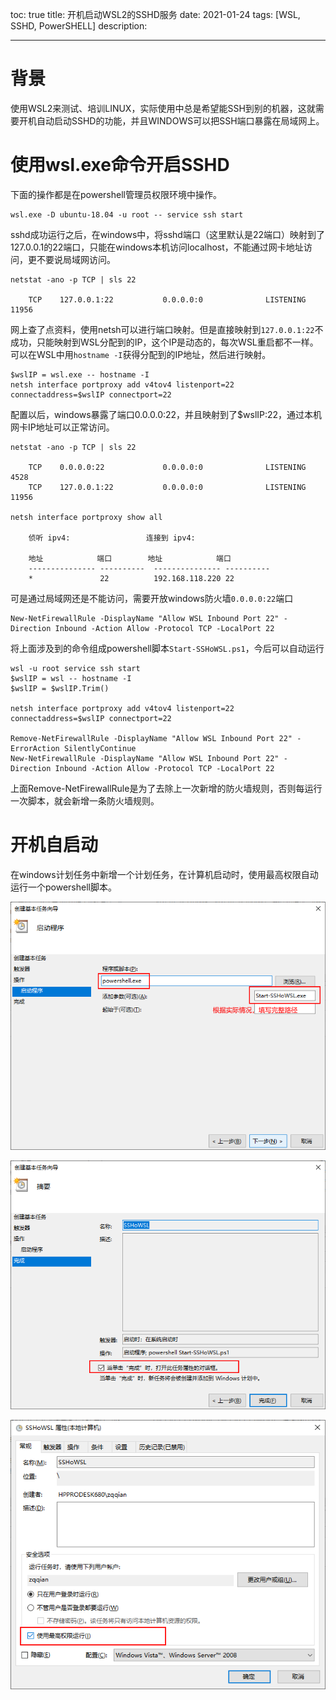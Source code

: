 toc: true
title: 开机启动WSL2的SSHD服务
date: 2021-01-24
tags: [WSL, SSHD, PowerSHELL]
description: 

------

# 背景

使用WSL2来测试、培训LINUX，实际使用中总是希望能SSH到别的机器，这就需要开机自动启动SSHD的功能，并且WINDOWS可以把SSH端口暴露在局域网上。

<!-- more -->

# 使用wsl.exe命令开启SSHD

下面的操作都是在powershell管理员权限环境中操作。

```
wsl.exe -D ubuntu-18.04 -u root -- service ssh start
```

sshd成功运行之后，在windows中，将sshd端口（这里默认是22端口）映射到了127.0.0.1的22端口，只能在windows本机访问localhost，不能通过网卡地址访问，更不要说局域网访问。

```
netstat -ano -p TCP | sls 22

    TCP    127.0.0.1:22           0.0.0.0:0              LISTENING       11956
```

网上查了点资料，使用netsh可以进行端口映射。但是直接映射到`127.0.0.1:22`不成功，只能映射到WSL分配到的IP，这个IP是动态的，每次WSL重启都不一样。可以在WSL中用`hostname -I`获得分配到的IP地址，然后进行映射。

```
$wslIP = wsl.exe -- hostname -I 
netsh interface portproxy add v4tov4 listenport=22 connectaddress=$wslIP connectport=22
```

配置以后，windows暴露了端口0.0.0.0:22，并且映射到了$wslIP:22，通过本机网卡IP地址可以正常访问。

```
netstat -ano -p TCP | sls 22

    TCP    0.0.0.0:22             0.0.0.0:0              LISTENING       4528
    TCP    127.0.0.1:22           0.0.0.0:0              LISTENING       11956

netsh interface portproxy show all

    侦听 ipv4:                 连接到 ipv4:

    地址            端口        地址            端口
    --------------- ----------  --------------- ----------
    *               22          192.168.118.220 22

```

可是通过局域网还是不能访问，需要开放windows防火墙`0.0.0.0:22`端口

```
New-NetFirewallRule -DisplayName "Allow WSL Inbound Port 22" -Direction Inbound -Action Allow -Protocol TCP -LocalPort 22
```

将上面涉及到的命令组成powershell脚本`Start-SSHoWSL.ps1`，今后可以自动运行

```
wsl -u root service ssh start
$wslIP = wsl -- hostname -I
$wslIP = $wslIP.Trim()

netsh interface portproxy add v4tov4 listenport=22 connectaddress=$wslIP connectport=22

Remove-NetFirewallRule -DisplayName "Allow WSL Inbound Port 22" -ErrorAction SilentlyContinue
New-NetFirewallRule -DisplayName "Allow WSL Inbound Port 22" -Direction Inbound -Action Allow -Protocol TCP -LocalPort 22

```
上面Remove-NetFirewallRule是为了去除上一次新增的防火墙规则，否则每运行一次脚本，就会新增一条防火墙规则。

# 开机自启动

在windows计划任务中新增一个计划任务，在计算机启动时，使用最高权限自动运行一个powershell脚本。

![](./开机启动WSL2的SSHD服务/2021-01-24-15-25-17.png)

![](./开机启动WSL2的SSHD服务/2021-01-24-11-37-37.png)

![](./开机启动WSL2的SSHD服务/2021-01-24-11-37-47.png)
